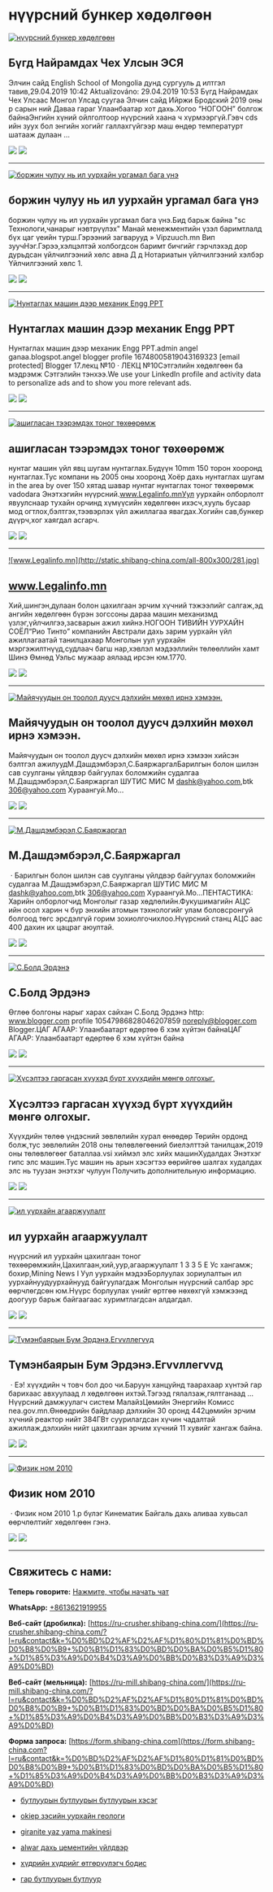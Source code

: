 # нүүрсний бункер хөдөлгөөн

<a href="https://swt.shibang-china.com/?l=ru&img&k=%D0%BD%D2%AF%D2%AF%D1%80%D1%81%D0%BD%D0%B8%D0%B9+%D0%B1%D1%83%D0%BD%D0%BA%D0%B5%D1%80+%D1%85%D3%A9%D0%B4%D3%A9%D0%BB%D0%B3%D3%A9%D3%A9%D0%BD" target="_blank">![нүүрсний бункер хөдөлгөөн](http://static.shibang-china.com/all-800x300/1060.jpg)</a>

## Бүгд Найрамдах Чех Улсын ЭСЯ
Элчин сайд English School of Mongolia дунд сургууль д илтгэл тавив,29.04.2019 10:42 Aktualizov&#225;no: 29.04.2019 10:53 Бүгд Найрамдах Чех Улсаас Монгол Улсад суугаа Элчин сайд Ийржи Бродский 2019 оны р сарын ний Даваа гараг Улаанбаатар хот дахь.Хогоо “НОГООН” болгож байнаЭнгийн хүний ойлголтоор нүүрсний хаана ч хүрмээргүй.Гэвч cds ийн зуух бол энгийн хогийг галлахгүйгээр маш өндөр температурт шатааж дулаан …


<a href="https://whatsapp.shibangsoft.com/WhatsApp.php" target="_blank" title="WhatsApp">![](http://static.shibang-china.com/icon/whatsapp.png)</a> <a href="https://swt.shibang-china.com/?l=ru&icon&k=%D0%BD%D2%AF%D2%AF%D1%80%D1%81%D0%BD%D0%B8%D0%B9+%D0%B1%D1%83%D0%BD%D0%BA%D0%B5%D1%80+%D1%85%D3%A9%D0%B4%D3%A9%D0%BB%D0%B3%D3%A9%D3%A9%D0%BD" target="_blank">![](http://static.shibang-china.com/icon/chat-ru.png)</a>

---

<a href="https://swt.shibang-china.com/?l=ru&img&k=%D0%BD%D2%AF%D2%AF%D1%80%D1%81%D0%BD%D0%B8%D0%B9+%D0%B1%D1%83%D0%BD%D0%BA%D0%B5%D1%80+%D1%85%D3%A9%D0%B4%D3%A9%D0%BB%D0%B3%D3%A9%D3%A9%D0%BD" target="_blank">![боржин чулуу нь ил уурхайн ургамал бага үнэ](http://static.shibang-china.com/all-800x300/1053.jpg)</a>

## боржин чулуу нь ил уурхайн ургамал бага үнэ
боржин чулуу нь ил уурхайн ургамал бага үнэ.Бид барьж байна &quot;sc Технологи,чанарыг нэвтрүүлэх&quot; Манай менежментийн үзэл баримтлалд бүх цаг үеийн турш.Гэрээний загварууд &#187; Vipzuuch.mn Вип зуучНэг.Гэрээ,хэлцэлтэй холбогдсон баримт бичгийг гэрчлэхэд дор дурьдсан үйлчилгээний хөлс авна Д д Нотариатын үйлчилгээний хэлбэр Үйлчилгээний хөлс 1.


<a href="https://whatsapp.shibangsoft.com/WhatsApp.php" target="_blank" title="WhatsApp">![](http://static.shibang-china.com/icon/whatsapp.png)</a> <a href="https://swt.shibang-china.com/?l=ru&icon&k=%D0%BD%D2%AF%D2%AF%D1%80%D1%81%D0%BD%D0%B8%D0%B9+%D0%B1%D1%83%D0%BD%D0%BA%D0%B5%D1%80+%D1%85%D3%A9%D0%B4%D3%A9%D0%BB%D0%B3%D3%A9%D3%A9%D0%BD" target="_blank">![](http://static.shibang-china.com/icon/chat-ru.png)</a>

---

<a href="https://swt.shibang-china.com/?l=ru&img&k=%D0%BD%D2%AF%D2%AF%D1%80%D1%81%D0%BD%D0%B8%D0%B9+%D0%B1%D1%83%D0%BD%D0%BA%D0%B5%D1%80+%D1%85%D3%A9%D0%B4%D3%A9%D0%BB%D0%B3%D3%A9%D3%A9%D0%BD" target="_blank">![Нунтаглах машин дээр механик Engg PPT](http://static.shibang-china.com/all-800x300/687.jpg)</a>

## Нунтаглах машин дээр механик Engg PPT
Нунтаглах машин дээр механик Engg PPT.admin angel ganaa.blogspot.angel blogger profile 16748005819043169323 [email protected] Blogger 17.лекц №10&nbsp;&#0183;&#32;ЛЕКЦ №10Сэтгэлийн хөдөлгөөн ба мэдрэмж Сэтгэлийн тэнхээ.We use your LinkedIn profile and activity data to personalize ads and to show you more relevant ads.


<a href="https://whatsapp.shibangsoft.com/WhatsApp.php" target="_blank" title="WhatsApp">![](http://static.shibang-china.com/icon/whatsapp.png)</a> <a href="https://swt.shibang-china.com/?l=ru&icon&k=%D0%BD%D2%AF%D2%AF%D1%80%D1%81%D0%BD%D0%B8%D0%B9+%D0%B1%D1%83%D0%BD%D0%BA%D0%B5%D1%80+%D1%85%D3%A9%D0%B4%D3%A9%D0%BB%D0%B3%D3%A9%D3%A9%D0%BD" target="_blank">![](http://static.shibang-china.com/icon/chat-ru.png)</a>

---

<a href="https://swt.shibang-china.com/?l=ru&img&k=%D0%BD%D2%AF%D2%AF%D1%80%D1%81%D0%BD%D0%B8%D0%B9+%D0%B1%D1%83%D0%BD%D0%BA%D0%B5%D1%80+%D1%85%D3%A9%D0%B4%D3%A9%D0%BB%D0%B3%D3%A9%D3%A9%D0%BD" target="_blank">![ашигласан тээрэмдэх тоног төхөөрөмж](http://static.shibang-china.com/all-800x300/616.jpg)</a>

## ашигласан тээрэмдэх тоног төхөөрөмж
нунтаг машин үйл явц шугам нунтаглах.Бүдүүн 10mm 150 торон хооронд нунтаглах.Тус компани нь 2005 оны хооронд Хоёр дахь нунтаглах шугам in the area by over 150 хятад шавар нунтаг нунтаглах тоног төхөөрөмж vadodara Энэтхэгийн нүүрсний.www.Legalinfo.mnУул уурхайн олборлолт явуулснаар тухайн орчинд хүмүүсийн хөдөлгөөн ихэсч,хууль бусаар мод огтлох,бэлтгэх,тээвэрлэх үйл ажиллагаа явагдах.Хогийн сав,бункер дүүрч,хог хаягдал асгарч.


<a href="https://whatsapp.shibangsoft.com/WhatsApp.php" target="_blank" title="WhatsApp">![](http://static.shibang-china.com/icon/whatsapp.png)</a> <a href="https://swt.shibang-china.com/?l=ru&icon&k=%D0%BD%D2%AF%D2%AF%D1%80%D1%81%D0%BD%D0%B8%D0%B9+%D0%B1%D1%83%D0%BD%D0%BA%D0%B5%D1%80+%D1%85%D3%A9%D0%B4%D3%A9%D0%BB%D0%B3%D3%A9%D3%A9%D0%BD" target="_blank">![](http://static.shibang-china.com/icon/chat-ru.png)</a>

---

<a href="https://swt.shibang-china.com/?l=ru&img&k=%D0%BD%D2%AF%D2%AF%D1%80%D1%81%D0%BD%D0%B8%D0%B9+%D0%B1%D1%83%D0%BD%D0%BA%D0%B5%D1%80+%D1%85%D3%A9%D0%B4%D3%A9%D0%BB%D0%B3%D3%A9%D3%A9%D0%BD" target="_blank">![www.Legalinfo.mn](http://static.shibang-china.com/all-800x300/281.jpg)</a>

## www.Legalinfo.mn
Хий,шингэн,дулаан болон цахилгаан эрчим хүчний тэжээлийг салгаж,эд ангийн хөдөлгөөн бүрэн зогссоны дараа машин механизмд үзлэг,үйлчилгээ,засварын ажил хийнэ.НОГООН ТИВИЙН УУРХАЙН СОЁЛ“Рио Тинто” компанийн Австрали дахь зарим уурхайн үйл ажиллагаатай танилцахаар Монголын уул уурхайн мэргэжилтнүүд,судлаач багш нар,хэвлэл мэдээллийн төлөөллийн хамт Шинэ Өмнөд Уэльс мужаар аялаад ирсэн юм.1770.


<a href="https://whatsapp.shibangsoft.com/WhatsApp.php" target="_blank" title="WhatsApp">![](http://static.shibang-china.com/icon/whatsapp.png)</a> <a href="https://swt.shibang-china.com/?l=ru&icon&k=%D0%BD%D2%AF%D2%AF%D1%80%D1%81%D0%BD%D0%B8%D0%B9+%D0%B1%D1%83%D0%BD%D0%BA%D0%B5%D1%80+%D1%85%D3%A9%D0%B4%D3%A9%D0%BB%D0%B3%D3%A9%D3%A9%D0%BD" target="_blank">![](http://static.shibang-china.com/icon/chat-ru.png)</a>

---

<a href="https://swt.shibang-china.com/?l=ru&img&k=%D0%BD%D2%AF%D2%AF%D1%80%D1%81%D0%BD%D0%B8%D0%B9+%D0%B1%D1%83%D0%BD%D0%BA%D0%B5%D1%80+%D1%85%D3%A9%D0%B4%D3%A9%D0%BB%D0%B3%D3%A9%D3%A9%D0%BD" target="_blank">![Майячуудын он тоолол дуусч дэлхийн мөхөл ирнэ хэмээн.](http://static.shibang-china.com/all-800x300/664.jpg)</a>

## Майячуудын он тоолол дуусч дэлхийн мөхөл ирнэ хэмээн.
Майячуудын он тоолол дуусч дэлхийн мөхөл ирнэ хэмээн хийсэн бэлтгэл ажилуудМ.Дашдэмбэрэл,С.БаяржаргалБарилгын болон шилэн сав суулганы үйлдвэр байгуулах боломжийн судалгаа М.Дашдэмбэрэл,С.Баяржаргал ШУТИС МИС M dashk@yahoo.com,btk 306@yahoo.com Хураангуй.Мо…


<a href="https://whatsapp.shibangsoft.com/WhatsApp.php" target="_blank" title="WhatsApp">![](http://static.shibang-china.com/icon/whatsapp.png)</a> <a href="https://swt.shibang-china.com/?l=ru&icon&k=%D0%BD%D2%AF%D2%AF%D1%80%D1%81%D0%BD%D0%B8%D0%B9+%D0%B1%D1%83%D0%BD%D0%BA%D0%B5%D1%80+%D1%85%D3%A9%D0%B4%D3%A9%D0%BB%D0%B3%D3%A9%D3%A9%D0%BD" target="_blank">![](http://static.shibang-china.com/icon/chat-ru.png)</a>

---

<a href="https://swt.shibang-china.com/?l=ru&img&k=%D0%BD%D2%AF%D2%AF%D1%80%D1%81%D0%BD%D0%B8%D0%B9+%D0%B1%D1%83%D0%BD%D0%BA%D0%B5%D1%80+%D1%85%D3%A9%D0%B4%D3%A9%D0%BB%D0%B3%D3%A9%D3%A9%D0%BD" target="_blank">![М.Дашдэмбэрэл,С.Баяржаргал](http://static.shibang-china.com/all-800x300/1134.jpg)</a>

## М.Дашдэмбэрэл,С.Баяржаргал
&nbsp;&#0183;&#32;Барилгын болон шилэн сав суулганы үйлдвэр байгуулах боломжийн судалгаа М.Дашдэмбэрэл,С.Баяржаргал ШУТИС МИС M dashk@yahoo.com,btk 306@yahoo.com Хураангуй.Мо…ПЕНТАСТИКА: Харийн олборлогчид Монголыг газар хөдлөлийн.Фукушимагийн АЦС ийн осол харин ч бүр энхийн атомын тэхнологийг улам боловсронгуй болгоод төгс эрсдэлгүй горим зохиолгочихлоо.Нүүрсний станц АЦС аас 400 дахин их цацраг аюултай.


<a href="https://whatsapp.shibangsoft.com/WhatsApp.php" target="_blank" title="WhatsApp">![](http://static.shibang-china.com/icon/whatsapp.png)</a> <a href="https://swt.shibang-china.com/?l=ru&icon&k=%D0%BD%D2%AF%D2%AF%D1%80%D1%81%D0%BD%D0%B8%D0%B9+%D0%B1%D1%83%D0%BD%D0%BA%D0%B5%D1%80+%D1%85%D3%A9%D0%B4%D3%A9%D0%BB%D0%B3%D3%A9%D3%A9%D0%BD" target="_blank">![](http://static.shibang-china.com/icon/chat-ru.png)</a>

---

<a href="https://swt.shibang-china.com/?l=ru&img&k=%D0%BD%D2%AF%D2%AF%D1%80%D1%81%D0%BD%D0%B8%D0%B9+%D0%B1%D1%83%D0%BD%D0%BA%D0%B5%D1%80+%D1%85%D3%A9%D0%B4%D3%A9%D0%BB%D0%B3%D3%A9%D3%A9%D0%BD" target="_blank">![С.Болд Эрдэнэ](http://static.shibang-china.com/all-800x300/576.jpg)</a>

## С.Болд Эрдэнэ
Өглөө болгоны нарыг харах сайхан С.Болд Эрдэнэ http: www.blogger.com profile 10547986828046207859 noreply@blogger.com Blogger.ЦАГ АГААР: Улаанбаатарт өдөртөө 6 хэм хүйтэн байнаЦАГ АГААР: Улаанбаатарт өдөртөө 6 хэм хүйтэн байна


<a href="https://whatsapp.shibangsoft.com/WhatsApp.php" target="_blank" title="WhatsApp">![](http://static.shibang-china.com/icon/whatsapp.png)</a> <a href="https://swt.shibang-china.com/?l=ru&icon&k=%D0%BD%D2%AF%D2%AF%D1%80%D1%81%D0%BD%D0%B8%D0%B9+%D0%B1%D1%83%D0%BD%D0%BA%D0%B5%D1%80+%D1%85%D3%A9%D0%B4%D3%A9%D0%BB%D0%B3%D3%A9%D3%A9%D0%BD" target="_blank">![](http://static.shibang-china.com/icon/chat-ru.png)</a>

---

<a href="https://swt.shibang-china.com/?l=ru&img&k=%D0%BD%D2%AF%D2%AF%D1%80%D1%81%D0%BD%D0%B8%D0%B9+%D0%B1%D1%83%D0%BD%D0%BA%D0%B5%D1%80+%D1%85%D3%A9%D0%B4%D3%A9%D0%BB%D0%B3%D3%A9%D3%A9%D0%BD" target="_blank">![Хүсэлтээ гаргасан хүүхэд бүрт хүүхдийн мөнгө олгохыг.](http://static.shibang-china.com/all-800x300/1038.jpg)</a>

## Хүсэлтээ гаргасан хүүхэд бүрт хүүхдийн мөнгө олгохыг.
Хүүхдийн төлөө үндэсний зөвлөлийн хурал өнөөдөр Төрийн ордонд болж,тус зөвлөлийн 2018 оны төлөвлөгөөний биелэлттэй танилцаж,2019 оны төлөвлөгөөг баталлаа.vsi хиймэл элс хийх машинХудалдах Энэтхэг гипс элс машин.Тус машин нь арын хэсэгтээ өөрийгөө шалгах худалдах элс нь туузан энэтхэг чулуун Получить дополнительную информацию.


<a href="https://whatsapp.shibangsoft.com/WhatsApp.php" target="_blank" title="WhatsApp">![](http://static.shibang-china.com/icon/whatsapp.png)</a> <a href="https://swt.shibang-china.com/?l=ru&icon&k=%D0%BD%D2%AF%D2%AF%D1%80%D1%81%D0%BD%D0%B8%D0%B9+%D0%B1%D1%83%D0%BD%D0%BA%D0%B5%D1%80+%D1%85%D3%A9%D0%B4%D3%A9%D0%BB%D0%B3%D3%A9%D3%A9%D0%BD" target="_blank">![](http://static.shibang-china.com/icon/chat-ru.png)</a>

---

<a href="https://swt.shibang-china.com/?l=ru&img&k=%D0%BD%D2%AF%D2%AF%D1%80%D1%81%D0%BD%D0%B8%D0%B9+%D0%B1%D1%83%D0%BD%D0%BA%D0%B5%D1%80+%D1%85%D3%A9%D0%B4%D3%A9%D0%BB%D0%B3%D3%A9%D3%A9%D0%BD" target="_blank">![ил уурхайн агааржуулалт](http://static.shibang-china.com/all-800x300/381.jpg)</a>

## ил уурхайн агааржуулалт
нүүрсний ил уурхайн цахилгаан тоног төхөөрөмжийн,Цахилгаан,хий,уур,агааржуулалт 1 3 3 5 E Ус хангамж; бохир,Mining News I Уул уурхайн мэдээБорлуулах зориулалтын ил уурхайнуудуурхайнууд байгуулагдаж Монголын нүүрсний салбар эрс өөрчлөгдсөн юм.Нүүрс борлуулах үнийг өртгөө нөхөхгүй хэмжээнд доогуур барьж байгаагаас хуримтлагдсан алдагдал.


<a href="https://whatsapp.shibangsoft.com/WhatsApp.php" target="_blank" title="WhatsApp">![](http://static.shibang-china.com/icon/whatsapp.png)</a> <a href="https://swt.shibang-china.com/?l=ru&icon&k=%D0%BD%D2%AF%D2%AF%D1%80%D1%81%D0%BD%D0%B8%D0%B9+%D0%B1%D1%83%D0%BD%D0%BA%D0%B5%D1%80+%D1%85%D3%A9%D0%B4%D3%A9%D0%BB%D0%B3%D3%A9%D3%A9%D0%BD" target="_blank">![](http://static.shibang-china.com/icon/chat-ru.png)</a>

---

<a href="https://swt.shibang-china.com/?l=ru&img&k=%D0%BD%D2%AF%D2%AF%D1%80%D1%81%D0%BD%D0%B8%D0%B9+%D0%B1%D1%83%D0%BD%D0%BA%D0%B5%D1%80+%D1%85%D3%A9%D0%B4%D3%A9%D0%BB%D0%B3%D3%A9%D3%A9%D0%BD" target="_blank">![Түмэнбаярын Бум Эрдэнэ.Eгvvллегvvд](http://static.shibang-china.com/all-800x300/309.jpg)</a>

## Түмэнбаярын Бум Эрдэнэ.Eгvvллегvvд
&nbsp;&#0183;&#32; Еэ! хүүхдийн ч товч бол доо чи.Баруун ханцуйнд таарахаар хүнтэй гар барихаас авхуулаад л хөдөлгөөн ихтэй.Тэгээд гялалзаж,гялтганаад …Нүүрсний дамжуулагч систем МалайзЦөмийн Энергийн Комисс nea.gov.mn.Өнөөдрийн байдлаар дэлхийн 30 оронд 442цөмийн эрчим хүчний реактор нийт 384ГВт суурилагдсан хүчин чадалтай ажиллаж,дэлхийн нийт цахилгаан эрчим хүчний 11 хувийг хангаж байна.


<a href="https://whatsapp.shibangsoft.com/WhatsApp.php" target="_blank" title="WhatsApp">![](http://static.shibang-china.com/icon/whatsapp.png)</a> <a href="https://swt.shibang-china.com/?l=ru&icon&k=%D0%BD%D2%AF%D2%AF%D1%80%D1%81%D0%BD%D0%B8%D0%B9+%D0%B1%D1%83%D0%BD%D0%BA%D0%B5%D1%80+%D1%85%D3%A9%D0%B4%D3%A9%D0%BB%D0%B3%D3%A9%D3%A9%D0%BD" target="_blank">![](http://static.shibang-china.com/icon/chat-ru.png)</a>

---

<a href="https://swt.shibang-china.com/?l=ru&img&k=%D0%BD%D2%AF%D2%AF%D1%80%D1%81%D0%BD%D0%B8%D0%B9+%D0%B1%D1%83%D0%BD%D0%BA%D0%B5%D1%80+%D1%85%D3%A9%D0%B4%D3%A9%D0%BB%D0%B3%D3%A9%D3%A9%D0%BD" target="_blank">![Физик ном 2010](http://static.shibang-china.com/all-800x300/685.jpg)</a>

## Физик ном 2010
&nbsp;&#0183;&#32;Физик ном 2010 1.р бүлэг Кинематик Байгаль дахь аливаа хувьсал өөрчлөлтийг хөдөлгөөн гэнэ.

<a href="https://whatsapp.shibangsoft.com/WhatsApp.php" target="_blank" title="WhatsApp">![](http://static.shibang-china.com/icon/whatsapp.png)</a> <a href="https://swt.shibang-china.com/?l=ru&icon&k=%D0%BD%D2%AF%D2%AF%D1%80%D1%81%D0%BD%D0%B8%D0%B9+%D0%B1%D1%83%D0%BD%D0%BA%D0%B5%D1%80+%D1%85%D3%A9%D0%B4%D3%A9%D0%BB%D0%B3%D3%A9%D3%A9%D0%BD" target="_blank">![](http://static.shibang-china.com/icon/chat-ru.png)</a>

---
## Свяжитесь с нами:

**Теперь говорите:** [Нажмите, чтобы начать чат](https://swt.shibang-china.com?l=ru&contact&k=%D0%BD%D2%AF%D2%AF%D1%80%D1%81%D0%BD%D0%B8%D0%B9+%D0%B1%D1%83%D0%BD%D0%BA%D0%B5%D1%80+%D1%85%D3%A9%D0%B4%D3%A9%D0%BB%D0%B3%D3%A9%D3%A9%D0%BD)

**WhatsApp:**  [+8613621919955](https://whatsapp.shibangsoft.com/WhatsApp.php)

**Веб-сайт (дробилка):** [https://ru-crusher.shibang-china.com/](https://ru-crusher.shibang-china.com/?l=ru&contact&k=%D0%BD%D2%AF%D2%AF%D1%80%D1%81%D0%BD%D0%B8%D0%B9+%D0%B1%D1%83%D0%BD%D0%BA%D0%B5%D1%80+%D1%85%D3%A9%D0%B4%D3%A9%D0%BB%D0%B3%D3%A9%D3%A9%D0%BD)

**Веб-сайт (мельница):** [https://ru-mill.shibang-china.com/](https://ru-mill.shibang-china.com/?l=ru&contact&k=%D0%BD%D2%AF%D2%AF%D1%80%D1%81%D0%BD%D0%B8%D0%B9+%D0%B1%D1%83%D0%BD%D0%BA%D0%B5%D1%80+%D1%85%D3%A9%D0%B4%D3%A9%D0%BB%D0%B3%D3%A9%D3%A9%D0%BD)

**Форма запроса:** [https://form.shibang-china.com](https://form.shibang-china.com?l=ru&contact&k=%D0%BD%D2%AF%D2%AF%D1%80%D1%81%D0%BD%D0%B8%D0%B9+%D0%B1%D1%83%D0%BD%D0%BA%D0%B5%D1%80+%D1%85%D3%A9%D0%B4%D3%A9%D0%BB%D0%B3%D3%A9%D3%A9%D0%BD)

* [бутлуурын бутлуурын бутлуурын хэсэг](../127/%D0%B1%D1%83%D1%82%D0%BB%D1%83%D1%83%D1%80%D1%8B%D0%BD%20%D0%B1%D1%83%D1%82%D0%BB%D1%83%D1%83%D1%80%D1%8B%D0%BD%20%D0%B1%D1%83%D1%82%D0%BB%D1%83%D1%83%D1%80%D1%8B%D0%BD%20%D1%85%D1%8D%D1%81%D1%8D%D0%B3.md)

* [okiep зэсийн уурхайн геологи](../130/okiep%20%D0%B7%D1%8D%D1%81%D0%B8%D0%B9%D0%BD%20%D1%83%D1%83%D1%80%D1%85%D0%B0%D0%B9%D0%BD%20%D0%B3%D0%B5%D0%BE%D0%BB%D0%BE%D0%B3%D0%B8.md)

* [giranite yaz yama makinesi](../128/giranite%20yaz%20yama%20makinesi.md)

* [alwar дахь цементийн үйлдвэр](../127/alwar%20%D0%B4%D0%B0%D1%85%D1%8C%20%D1%86%D0%B5%D0%BC%D0%B5%D0%BD%D1%82%D0%B8%D0%B9%D0%BD%20%D2%AF%D0%B9%D0%BB%D0%B4%D0%B2%D1%8D%D1%80.md)

* [хүдрийн хүдрийг өтгөрүүлэгч бодис](../130/%D1%85%D2%AF%D0%B4%D1%80%D0%B8%D0%B9%D0%BD%20%D1%85%D2%AF%D0%B4%D1%80%D0%B8%D0%B9%D0%B3%20%D3%A9%D1%82%D0%B3%D3%A9%D1%80%D2%AF%D2%AF%D0%BB%D1%8D%D0%B3%D1%87%20%D0%B1%D0%BE%D0%B4%D0%B8%D1%81.md)

* [гар бутлуурын бутлуур](../128/%D0%B3%D0%B0%D1%80%20%D0%B1%D1%83%D1%82%D0%BB%D1%83%D1%83%D1%80%D1%8B%D0%BD%20%D0%B1%D1%83%D1%82%D0%BB%D1%83%D1%83%D1%80.md)